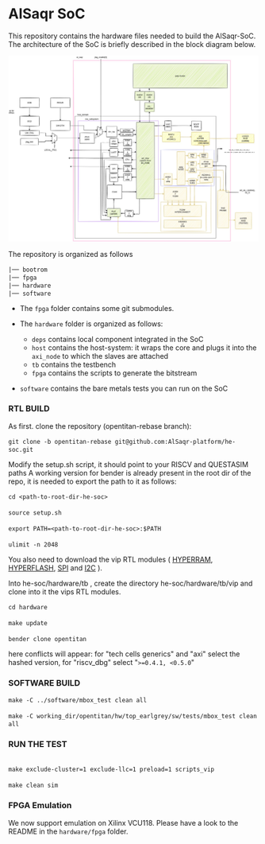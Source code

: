 # AlSaqr SoC

This repository contains the hardware files needed to build the AlSaqr-SoC. The architecture of the SoC is briefly described in the block diagram below.

![alt text](./hardware/docs/RTL.jpg)

The repository is organized as follows

```
|── bootrom
|── fpga 
|── hardware
|── software
```

 * The `fpga` folder contains some git submodules.

 * The `hardware` folder is organized as follows:

   - `deps` contains local component integrated in the SoC
   - `host` contains the host-system: it wraps the core and plugs it into the `axi_node` to which the slaves are attached
   - `tb` contains the testbench
   - `fpga` contains the scripts to generate the bitstream

 * `software` contains the bare metals tests you can run on the SoC


### RTL BUILD
As first. clone the repository (opentitan-rebase branch):
```
git clone -b opentitan-rebase git@github.com:AlSaqr-platform/he-soc.git
```
Modify the setup.sh script, it should point to your RISCV and QUESTASIM paths
A working version for bender is already present in the root dir of the repo, it is needed to export the path to it as follows:

```
cd <path-to-root-dir-he-soc>

source setup.sh 

export PATH=<path-to-root-dir-he-soc>:$PATH

ulimit -n 2048
```

You also need to download the vip RTL modules ( [HYPERRAM](https://www.cypress.com/documentation/models/verilog/s27kl0641-s27ks0641-verilog), [HYPERFLASH](https://www.cypress.com/verilog/s26ks512s-verilog), [SPI](http://www.cypress.com/file/260016) and [I2C](http://ww1.microchip.com/downloads/en/DeviceDoc/24xx1025_Verilog_Model.zip) ).


Into he-soc/hardware/tb , create the directory he-soc/hardware/tb/vip and clone into it the vips RTL modules.

```
cd hardware

make update

bender clone opentitan
```
here conflicts will appear: for "tech cells generics" and "axi" select the hashed version, for "riscv_dbg" select "`>=0.4.1, <0.5.0`"

### SOFTWARE BUILD
```
make -C ../software/mbox_test clean all

make -C working_dir/opentitan/hw/top_earlgrey/sw/tests/mbox_test clean all
```
### RUN THE TEST
```

make exclude-cluster=1 exclude-llc=1 preload=1 scripts_vip 

make clean sim

```

### FPGA Emulation

We now support emulation on Xilinx VCU118. Please have a look to the README in the `hardware/fpga` folder.


